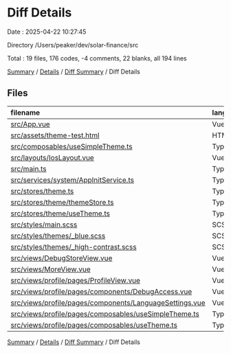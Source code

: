 # Diff Details

Date : 2025-04-22 10:27:45

Directory /Users/peaker/dev/solar-finance/src

Total : 19 files,  176 codes, -4 comments, 22 blanks, all 194 lines

[Summary](results.md) / [Details](details.md) / [Diff Summary](diff.md) / Diff Details

## Files
| filename | language | code | comment | blank | total |
| :--- | :--- | ---: | ---: | ---: | ---: |
| [src/App.vue](/src/App.vue) | Vue | -6 | -1 | -1 | -8 |
| [src/assets/theme-test.html](/src/assets/theme-test.html) | HTML | 0 | 0 | -1 | -1 |
| [src/composables/useSimpleTheme.ts](/src/composables/useSimpleTheme.ts) | TypeScript | -40 | -18 | -15 | -73 |
| [src/layouts/IosLayout.vue](/src/layouts/IosLayout.vue) | Vue | -6 | 0 | -2 | -8 |
| [src/main.ts](/src/main.ts) | TypeScript | -25 | -7 | -9 | -41 |
| [src/services/system/AppInitService.ts](/src/services/system/AppInitService.ts) | TypeScript | -15 | -8 | -3 | -26 |
| [src/stores/theme.ts](/src/stores/theme.ts) | TypeScript | -82 | -16 | -14 | -112 |
| [src/stores/theme/themeStore.ts](/src/stores/theme/themeStore.ts) | TypeScript | 98 | 43 | 27 | 168 |
| [src/stores/theme/useTheme.ts](/src/stores/theme/useTheme.ts) | TypeScript | 25 | 10 | 7 | 42 |
| [src/styles/main.scss](/src/styles/main.scss) | SCSS | 6 | 1 | 1 | 8 |
| [src/styles/themes/\_blue.scss](/src/styles/themes/_blue.scss) | SCSS | 35 | 11 | 10 | 56 |
| [src/styles/themes/\_high-contrast.scss](/src/styles/themes/_high-contrast.scss) | SCSS | 36 | 12 | 11 | 59 |
| [src/views/DebugStoreView.vue](/src/views/DebugStoreView.vue) | Vue | 39 | 0 | 2 | 41 |
| [src/views/MoreView.vue](/src/views/MoreView.vue) | Vue | -61 | -2 | -6 | -69 |
| [src/views/profile/pages/ProfileView.vue](/src/views/profile/pages/ProfileView.vue) | Vue | 144 | 6 | 31 | 181 |
| [src/views/profile/pages/components/DebugAccess.vue](/src/views/profile/pages/components/DebugAccess.vue) | Vue | 53 | 0 | 6 | 59 |
| [src/views/profile/pages/components/LanguageSettings.vue](/src/views/profile/pages/components/LanguageSettings.vue) | Vue | 61 | 0 | 8 | 69 |
| [src/views/profile/pages/composables/useSimpleTheme.ts](/src/views/profile/pages/composables/useSimpleTheme.ts) | TypeScript | -50 | -20 | -17 | -87 |
| [src/views/profile/pages/composables/useTheme.ts](/src/views/profile/pages/composables/useTheme.ts) | TypeScript | -36 | -15 | -13 | -64 |

[Summary](results.md) / [Details](details.md) / [Diff Summary](diff.md) / Diff Details